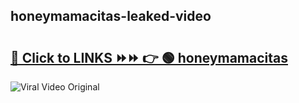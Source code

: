 
 ## honeymamacitas-leaked-video 

# <h2><a href="https://clipsfans.com/honeymamacitas&ref=git">🔗 Click to LINKS ⏩⏩ 👉 🟢 honeymamacitas </a></h2>

<a href="https://clipsfans.com/honeymamacitas&ref=git" rel="nofollow" data-target="animated-image.originalLink"><img src="https://i.ibb.co.com/xMMVF88/686577567.gif" alt="Viral Video Original" style="max-width: 100%; display: inline-block;" data-target="animated-image.originalImage"></a>
